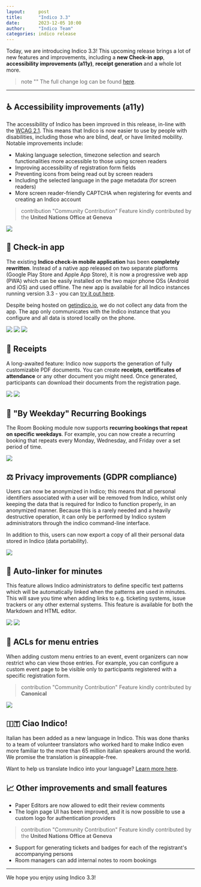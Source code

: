 ```yaml
---
layout:     post
title:      "Indico 3.3"
date:       2023-12-05 10:00
author:     "Indico Team"
categories: indico release
---
```


Today, we are introducing Indico 3.3! This upcoming release brings a lot of new features and improvements, including a **new Check-in app**, **accessibility improvements (a11y)**, **receipt generation** and a whole lot more.

> note ""
> The full change log can be found [here](https://docs.getindico.io/en/stable/changelog/#v3-3).

---

## ♿️ Accessibility improvements (a11y)

The accessibility of Indico has been improved in this release, in-line with the [WCAG 2.1](https://www.w3.org/TR/WCAG21/). This means that Indico is now easier to use by people with disabilities, including those who are blind, deaf, or have limited mobility. Notable improvements include:

- Making language selection, timezone selection and search functionalities more accessible to those using screen readers
- Improving accessibility of registration form fields
- Preventing icons from being read out by screen readers
- Including the selected language in the page metadata (for screen readers)
- More screen reader-friendly CAPTCHA when registering for events and creating an Indico account

> contribution "Community Contribution"
> Feature kindly contributed by the **United Nations Office at Geneva**

![](/assets/2023-11-30-indico-3-3-news/timezone-picker.png)

## 📱 Check-in app

The existing **Indico check-in mobile application** has been **completely rewritten**. Instead of a native app released on two separate platforms (Google Play Store and Apple App Store), it is now a progressive web app (PWA) which can be easily installed on the two major phone OSs (Android and iOS) and used offline. The new app is available for all Indico instances running version 3.3 - you can [try it out here](https://checkin.getindico.io/).

Despite being hosted on [getindico.io](getindico.io), we do not collect any data from the app. The app only communicates with the Indico instance that you configure and all data is stored locally on the phone.

<!-- Read our full in-depth blog post about the new Check-in app [here](https://getindico.io/blog/future-link-to-a-post-about-the-check-in-app/). -->

<div id="checkin-app-images" class="image-container">
  <img src="/assets/2023-11-30-indico-3-3-news/app1.png" />
  <img src="/assets/2023-11-30-indico-3-3-news/app2.png" />
  <img src="/assets/2023-11-30-indico-3-3-news/app3.png" />
</div>

## 🧾 Receipts

A long-awaited feature: Indico now supports the generation of fully customizable PDF documents. You can create **receipts**, **certificates of attendance** or any other document you might need. Once generated, participants can download their documents from the registration page.

![](/assets/2023-11-30-indico-3-3-news/receipts1.png)
![](/assets/2023-11-30-indico-3-3-news/receipts2.png)

## 📅 "By Weekday" Recurring Bookings

The Room Booking module now supports **recurring bookings that repeat on specific weekdays**. For example, you can now create a recurring booking that repeats every Monday, Wednesday, and Friday over a set period of time.

![](/assets/2023-11-30-indico-3-3-news/recurring-booking.png)

## ⚖️ Privacy improvements (GDPR compliance)

Users can now be anonymized in Indico; this means that all personal identifiers associated with a user will be removed from Indico, whilst only keeping the data that is required for Indico to function properly, in an anonymized manner. Because this is a rarely needed and a heavily destructive operation, it can only be performed by Indico system administrators through the indico command-line interface.

In addition to this, users can now export a copy of all their personal data stored in Indico (data portability).

![](/assets/2023-11-30-indico-3-3-news/export.png)

<!-- Holding this back for now, since this feature isn't merged yet...
## 🎟️ Google Wallet Integration

Registration tickets can now be saved directly to Google Wallet. This allows users to easily access their tickets on their mobile device, without having to download and print the ticket (where applicable).

> contribution "Community Contribution"
> Feature kindly contributed by the **United Nations Office at Geneva**
-->

## 🔗 Auto-linker for minutes

This feature allows Indico administrators to define specific text patterns which will be automatically linked when the patterns are used in minutes. This will save you time when adding links to e.g. ticketing systems, issue trackers or any other external systems. This feature is available for both the Markdown and HTML editor.

![](/assets/2023-11-30-indico-3-3-news/autolinker1.png)
![](/assets/2023-11-30-indico-3-3-news/autolinker2.png)

## 🔐 ACLs for menu entries

When adding custom menu entries to an event, event organizers can now restrict who can view those entries.
For example, you can configure a custom event page to be visible only to participants registered with a specific registration form.

> contribution "Community Contribution"
> Feature kindly contributed by **Canonical**

![](/assets/2023-11-30-indico-3-3-news/menu-acl.png)

## 🇮🇹 Ciao Indico!

Italian has been added as a new language in Indico. This was done thanks to a team of volunteer translators who worked hard to make Indico even more familiar to the more than 65 million italian speakers around the world. We promise the translation is pineapple-free.

Want to help us translate Indico into your language? [Learn more here](https://docs.getindico.io/en/stable/installation/translations/#contributingo).

## 📈 Other improvements and small features
- Paper Editors are now allowed to edit their review comments
- The login page UI has been improved, and it is now possible to use a custom logo for authentication providers

> contribution "Community Contribution"
> Feature kindly contributed by the **United Nations Office at Geneva**

- Support for generating tickets and badges for each of the registrant's accompanying persons
- Room managers can add internal notes to room bookings
<!-- Add more improvements here -->

---

We hope you enjoy using Indico 3.3!
